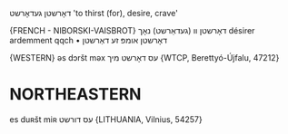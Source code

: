 דאָרשטן
געדאָרשט
'to thirst (for), desire, crave'

{FRENCH - NIBORSKI-VAISBROT}
דאָרשטן וו‏ (געדאַרשט‏) נאָך 	désirer ardemment qqch
• דאָרשטן אומפּ זע דאַרשטן

{WESTERN}
əs dɔršt məx עס דאָרשט מיך {WTCP, Berettyó-Újfalu, 47212}

NORTHEASTERN
==============

es duʀšt miʀ עס דורשט {LITHUANIA, Vilnius, 54257}